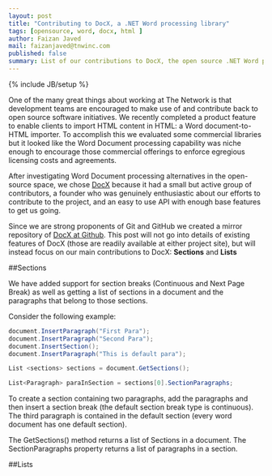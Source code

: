 ```yaml
---
layout: post
title: "Contributing to DocX, a .NET Word processing library"
tags: [opensource, word, docx, html ]
author: Faizan Javed
mail: faizanjaved@tnwinc.com
published: false
summary: List of our contributions to DocX, the open source .NET Word processing library.
---
```


{% include JB/setup %}

One of the many great things about working at The Network is that development teams are encouraged to make use of and contribute back to open source software initiatives. We recently completed a product feature to enable clients to import HTML content in HTML: a Word document-to-HTML importer. To accomplish this we evaluated some commercial libraries but it looked like the Word Document processing capability was niche enough to encourage those commercial offerings to enforce egregious licensing costs and agreements.

After investigating Word Document processing alternatives in the open-source space, we chose [DocX](http://docx.codeplex.com/) because it had a small but active group of contributors, a founder who was genuinely enthusiastic about our efforts to contribute to the project, and an easy to use API with enough base features to get us going.

Since we are strong proponents of Git and GitHub we created a mirror repository of [DocX at Github](https://github.com/Word-DocX/DocX). This post will not go into details of existing features of DocX (those are readily available at either project site), but will instead focus on our main contributions to DocX: **Sections** and **Lists**


##Sections

We have added support for section breaks (Continuous and Next Page Break) as well as getting a list of sections in a document and the paragraphs that belong to those sections. 

Consider the following example: 

``` c#
document.InsertParagraph("First Para");
document.InsertParagraph("Second Para");
document.InsertSection();
document.InsertParagraph("This is default para");

List <sections> sections = document.GetSections();

List<Paragraph> paraInSection = sections[0].SectionParagraphs;
```

To create a section containing two paragraphs, add the paragraphs and then insert a section break (the default section break type is continuous). The third paragraph is contained in the default section (every word document has one default section).

The GetSections() method returns a list of Sections in a document. The SectionParagraphs property returns a list of paragraphs in a section.


##Lists







